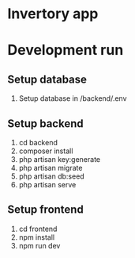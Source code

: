 # Invertory app

# Development run

## Setup database
1. Setup database in /backend/.env

## Setup backend
1. cd backend
2. composer install
3. php artisan key:generate
4. php artisan migrate
5. php artisan db:seed
6. php artisan serve

## Setup frontend
1. cd frontend
2. npm install
3. npm run dev
